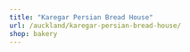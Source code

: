 ```yaml
---
title: "Karegar Persian Bread House"
url: /auckland/karegar-persian-bread-house/
shop: bakery
---
```

